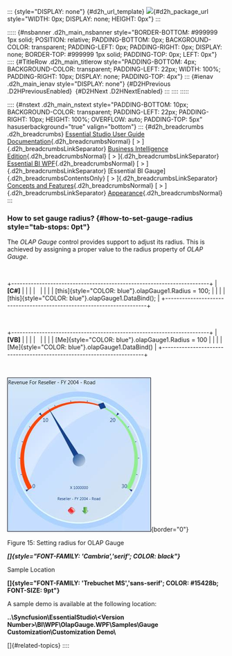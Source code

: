 ::: {style="DISPLAY: none"}
[](ms-xhelp:///?Id=d2h_url_template){#d2h_url_template} ![](!package_url!){#d2h_package_url style="WIDTH: 0px; DISPLAY: none; HEIGHT: 0px"}
:::

::::: {#nsbanner .d2h_main_nsbanner style="BORDER-BOTTOM: #999999 1px solid; POSITION: relative; PADDING-BOTTOM: 0px; BACKGROUND-COLOR: transparent; PADDING-LEFT: 0px; PADDING-RIGHT: 0px; DISPLAY: none; BORDER-TOP: #999999 1px solid; PADDING-TOP: 0px; LEFT: 0px"}
:::: {#TitleRow .d2h_main_titlerow style="PADDING-BOTTOM: 4px; BACKGROUND-COLOR: transparent; PADDING-LEFT: 22px; WIDTH: 100%; PADDING-RIGHT: 10px; DISPLAY: none; PADDING-TOP: 4px"}
::: {#ienav .d2h_main_ienav style="DISPLAY: none"}
[](ms-xhelp:///?Id=d242b2cf-659c-4d79-bb1c-67165b8468d1){#D2HPrevious .D2HPreviousEnabled}  [](ms-xhelp:///?Id=00544b08-24a0-47f7-93f0-f9500f6db382){#D2HNext .D2HNextEnabled}
:::
::::
:::::

:::: {#nstext .d2h_main_nstext style="PADDING-BOTTOM: 10px; BACKGROUND-COLOR: transparent; PADDING-LEFT: 22px; PADDING-RIGHT: 10px; HEIGHT: 100%; OVERFLOW: auto; PADDING-TOP: 5px" hasuserbackground="true" valign="bottom"}
::: {#d2h_breadcrumbs .d2h_breadcrumbs}
[Essential Studio User Guide Documentation](ms-xhelp:///?Id=12457748-09e3-4d74-a240-8e049cedf030){.d2h_breadcrumbsNormal} [ \> ]{.d2h_breadcrumbsLinkSeparator} [Business Intelligence Edition](ms-xhelp:///?Id=fdf33dd8-62b2-47b9-ad7b-fc50e590bca5){.d2h_breadcrumbsNormal} [ \> ]{.d2h_breadcrumbsLinkSeparator} [Essential BI WPF](ms-xhelp:///?Id=41e3d586-d922-4a01-8272-679fe4ae7343){.d2h_breadcrumbsNormal} [ \> ]{.d2h_breadcrumbsLinkSeparator} [Essential BI Gauge]{.d2h_breadcrumbsContentsOnly} [ \> ]{.d2h_breadcrumbsLinkSeparator} [Concepts and Features](ms-xhelp:///?Id=b21891c2-ee4b-41e6-a92d-29a3ab4cd8c5){.d2h_breadcrumbsNormal} [ \> ]{.d2h_breadcrumbsLinkSeparator} [Appearance](ms-xhelp:///?Id=d242b2cf-659c-4d79-bb1c-67165b8468d1){.d2h_breadcrumbsNormal}
:::

### How to set gauge radius? {#how-to-set-gauge-radius style="tab-stops: 0pt"}

The *OLAP Gauge* control provides support to adjust its radius. This is achieved by assigning a proper value to the radius property of *OLAP Gauge*.

 

+-----------------------------------------------------------------------+
| **\[C#\]**                                                            |
|                                                                       |
|                                                                       |
|                                                                       |
| [this]{style="COLOR: blue"}.olapGauge1.Radius = 100;                  |
|                                                                       |
| [this]{style="COLOR: blue"}.olapGauge1.DataBind();                    |
+-----------------------------------------------------------------------+

 

+-----------------------------------------------------------------------+
| **\[VB\]**                                                            |
|                                                                       |
|                                                                       |
|                                                                       |
| [Me]{style="COLOR: blue"}.olapGauge1.Radius = 100                     |
|                                                                       |
| [Me]{style="COLOR: blue"}.olapGauge1.DataBind()                       |
+-----------------------------------------------------------------------+

 

![Description: C:\\Users\\Hari\\Pictures\\OlapGauge\\Radius.png](ImagesExt/image43_18.jpg){border="0"}

Figure 15: Setting radius for OLAP Gauge

***[]{style="FONT-FAMILY: 'Cambria','serif'; COLOR: black"}***  

Sample Location

**[]{style="FONT-FAMILY: 'Trebuchet MS','sans-serif'; COLOR: #15428b; FONT-SIZE: 9pt"}**  

A sample demo is available at the following location:

**..\\Syncfusion\\EssentialStudio\\\<Version Number\>\\BI\\WPF\\OlapGauge.WPF\\Samples\\Gauge Customization\\Customization Demo\\**

[]{#related-topics}
::::
